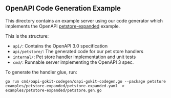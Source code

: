 ## OpenAPI Code Generation Example

This directory contains an example server using our code generator which implements
the OpenAPI [petstore-expanded](https://github.com/OAI/OpenAPI-Specification/blob/master/examples/v3.0/petstore-expanded.yaml)
example.

This is the structure:

- `api/`: Contains the OpenAPI 3.0 specification
- `api/petstore/`: The generated code for our pet store handlers
- `internal/`: Pet store handler implementation and unit tests
- `cmd/`: Runnable server implementing the OpenAPI 3 spec.

To generate the handler glue, run:

    go run cmd/oapi-gokit-codegen/oapi-gokit-codegen.go --package petstore examples/petstore-expanded/petstore-expanded.yaml  > examples/petstore-expanded/petstore.gen.go
